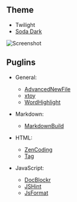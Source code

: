 ## Theme ##
- Twilight
- [Soda Dark](https://github.com/buymeasoda/soda-theme)

![Screenshot](https://dl.dropbox.com/u/734752/images/github-sublimetext-screenshot.png)

## Puglins ##
- General:
  - [AdvancedNewFile](https://github.com/xobb1t/Sublime-AdvancedNewFile)
  - [xtoy](https://github.com/superguigui/xtoy)
  - [WordHighlight](https://github.com/SublimeText/WordHighlight/)

- Markdown:
  - [MarkdownBuild](https://github.com/erinata/SublimeMarkdownBuild)

- HTML:
  - [ZenCoding](https://bitbucket.org/sublimator/sublime-2-zencoding)
  - [Tag](https://github.com/SublimeText/Tag)

- JavaScript:
  - [DocBlockr](https://github.com/spadgos/sublime-jsdocs)
  - [JSHint](https://github.com/uipoet/sublime-jshint)
  - [JsFormat](https://github.com/jdc0589/JsFormat)